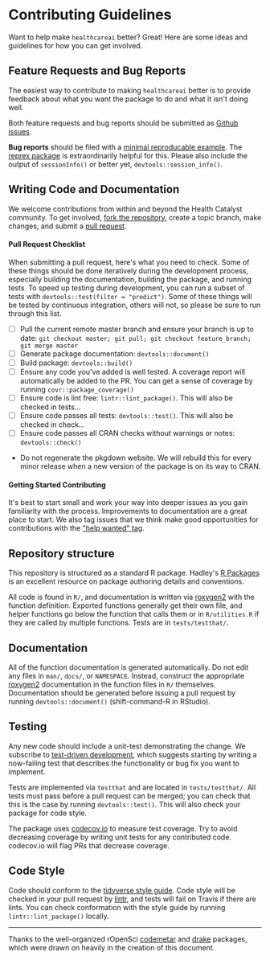 # Contributing Guidelines

Want to help make `healthcareai` better? Great! Here are some ideas and guidelines for how you can get involved.

## Feature Requests and Bug Reports

The easiest way to contribute to making `healthcareai` better is to provide feedback about what you want the package to do and what it isn't doing well. 

Both feature requests and bug reports should be submitted as [Github issues](https://github.com/HealthCatalyst/healthcareai-r/issues). 

**Bug reports** should be filed with a [minimal reproducable example](https://gist.github.com/hadley/270442). The [reprex package](https://github.com/tidyverse/reprex) is extraordinarily helpful for this. Please also include the output of `sessionInfo()` or better yet, `devtools::session_info()`.

## Writing Code and Documentation

We welcome contributions from within and beyond the Health Catalyst community. To get involved, [fork the repository](https://help.github.com/articles/fork-a-repo/), create a topic branch, make changes, and submit a [pull request](https://github.com/HealthCatalyst/healthcareai-r/pulls).

#### Pull Request Checklist

When submitting a pull request, here's what you need to check. Some of these things should be done iteratively during the development process, especially building the documentation, building the package, and running tests. To speed up testing during development, you can run a subset of tests with `devtools::test(filter = "predict")`. Some of these things will be tested by continuous integration, others will not, so please be sure to run through this list.

- [ ] Pull the current remote master branch and ensure your branch is up to date: `git checkout master; git pull; git checkout feature_branch; git merge master`
- [ ] Generate package documentation: `devtools::document()`
- [ ] Build package: `devtools::build()`
- [ ] Ensure any code you've added is well tested. A coverage report will automatically be added to the PR. You can get a sense of coverage by running `covr::package_coverage()`
- [ ] Ensure code is lint free: `lintr::lint_package()`. This will also be checked in tests...
- [ ] Ensure code passes all tests: `devtools::test()`. This will also be checked in check... 
- [ ] Ensure code passes all CRAN checks without warnings or notes: `devtools::check()` 
- Do not regenerate the pkgdown website. We will rebuild this for every minor release when a new version of the package is on its way to CRAN.

#### Getting Started Contributing

It's best to start small and work your way into deeper issues as you gain familiarity with the process. Improvements to documentation are a great place to start. We also tag issues that we think make good opportunities for contributions with the ["help wanted" tag](https://github.com/HealthCatalyst/healthcareai-r/issues?q=is%3Aopen+is%3Aissue+label%3A%22help+wanted%22).

## Repository structure

This repository is structured as a standard R package. Hadley's [R Packages](http://r-pkgs.had.co.nz/) is an excellent resource on package authoring details and conventions.

All code is found in `R/`, and documentation is written via [roxygen2](https://github.com/klutometis/roxygen) with the function definition. Exported functions generally get their own file, and helper functions go below the function that calls them or in `R/utilities.R` if they are called by multiple functions. Tests are in `tests/testthat/`.

## Documentation

All of the function documentation is generated automatically. Do not edit any files in `man/`, `docs/`, or `NAMESPACE`. Instead, construct the appropriate [roxygen2](http://r-pkgs.had.co.nz/man.html) documentation in the
function files in `R/` themselves. Documentation should be generated before issuing a pull request by running `devtools::document()` (shift-command-R in RStudio).

## Testing

Any new code should include a unit-test demonstrating the change. We subscribe to [test-driven development](http://butunclebob.com/ArticleS.UncleBob.TheThreeRulesOfTdd), which suggests starting by writing a now-failing test that describes the functionality or bug fix you want to implement.

Tests are implemented via `testthat` and are located in `tests/testthat/`. All tests must pass before a pull request can be merged; you can check that this is the case by running `devtools::test()`. This will also check your package for code style. 

The package uses [codecov.io](https://codecov.io/) to measure test coverage. Try to avoid decreasing coverage by writing unit tests for any contributed code. codecov.io will flag PRs that decrease coverage. 

## Code Style

Code should conform to the [tidyverse style guide](http://style.tidyverse.org/). Code style will be checked in your pull request by [lintr](https://github.com/jimhester/lintr), and tests will fail on Travis if there are lints. You can check conformation with the style guide by running `lintr::lint_package()` locally.

---
Thanks to the well-organized rOpenSci [codemetar](https://github.com/ropensci/codemetar) and [drake](https://github.com/ropensci/drake) packages, which were drawn on heavily in the creation of this document.